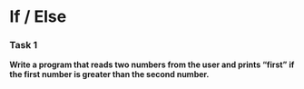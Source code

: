 # If / Else

### Task 1

**Write a program that reads two numbers from the user and prints “first” if the first number is greater than the second number.**
